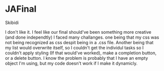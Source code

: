 # JAFinal
Skibidi

I don't like it. I feel like our final should've been something more creative (and done independtly)
I faced many challanges. one being that my css was not being recognized as css despit being in a .css file. 
Another being that my list would overwrite itself, so I couldn't get the individul tasks so I couldn't apply styling (If that would've worked), make a completion button, 
or a delete button. I know the problem is probably that I have an empty object I'm using, but my code doesn't work if I make it dynamicly.
